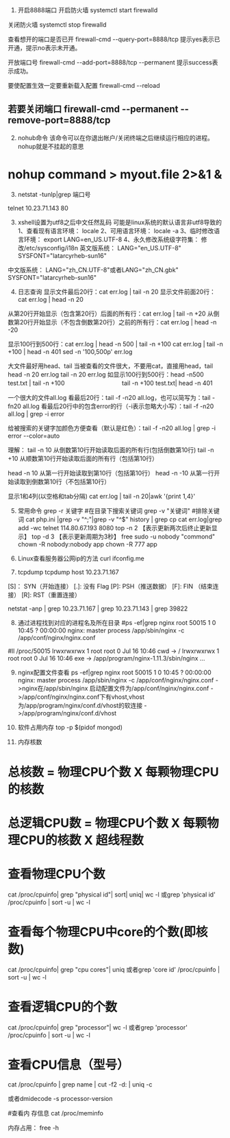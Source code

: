 1. 开启8888端口
开启防火墙
systemctl start firewalld

关闭防火墙
systemctl stop firewalld

查看想开的端口是否已开
firewall-cmd --query-port=8888/tcp
提示yes表示已开通，提示no表示未开通。

开放端口号
firewall-cmd --add-port=8888/tcp --permanent
提示success表示成功。

要使配置生效一定要重新载入配置
firewall-cmd --reload

若要关闭端口
firewall-cmd --permanent --remove-port=8888/tcp
--------------------- 

2. nohub命令
该命令可以在你退出帐户/关闭终端之后继续运行相应的进程。nohup就是不挂起的意思
# nohup command > myout.file 2>&1 &

3. netstat -tunlp|grep 端口号

telnet 10.23.71.143 80

3. xshell设置为utf8之后中文任然乱码
可能是linux系统的默认语言非utf8导致的
1、查看现有语言环境：
locale
2、可用语言环境：
locale -a
3、临时修改语言环境：
export LANG=en_US.UTF-8
4、永久修改系统级字符集：
修改/etc/sysconfig/i18n
英文版系统：
LANG="en_US.UTF-8"
SYSFONT="latarcyrheb-sun16"

中文版系统：
LANG="zh_CN.UTF-8"或者LANG="zh_CN.gbk"
SYSFONT="latarcyrheb-sun16"

4. 日志查询
显示文件最后20行：cat err.log | tail -n 20
显示文件前面20行：cat err.log | head -n 20

从第20行开始显示（包含第20行）后面的所有行：cat err.log | tail -n +20
从倒数第20行开始显示（不包含倒数第20行）之前的所有行：cat err.log | head -n -20

显示100行到500行：cat err.log | head -n 500 | tail -n +100
                 cat err.log | tail -n +100 | head -n 401
                 sed -n '100,500p' err.log

大文件最好用head、tail
当被查看的文件很大，不要用cat，直接用head，tail
head -n 20 err.log
tail -n 20 err.log 
如显示100行到500行：head -n500 test.txt | tail -n +100
　　　　　　　　　  tail -n +100 test.txt| head -n 401 

一个很大的文件all.log
看最后20行：tail -f -n20  all.log，也可以简写为：tail -fn20  all.log
看最后20行中的包含error的行（-i表示忽略大小写）：tail -f -n20  all.log | grep -i  error

给被搜索的关键字加颜色方便查看（默认是红色）：tail -f -n20  all.log | grep -i  error --color=auto


理解：
tail -n 10 从倒数第10行开始读取后面的所有行(包括倒数第10行)
tail -n +10 从顺数第10行开始读取后面的所有行（包括第10行）

head -n 10 从第一行开始读取到第10行（包括第10行）
head -n -10 从第一行开始读取到倒数第10行（不包括第10行）

显示1和4列(以空格和tab分隔)
cat err.log | tail -n 20|awk '{print $1,$4}'

5. 常用命令 
grep -r 关键字 #在目录下搜索关键词
grep -v "关键词" #排除关键词  cat php.ini |grep -v "^;"|grep -v "^$"
history | grep cp
cat err.log|grep add -wc
telnet 114.80.67.193 8080
top -n 2 【表示更新两次后终止更新显示】
top -d 3 【表示更新周期为3秒】
free
sudo -u nobody "commond"
chown -R nobody:nobody app
chown -R 777 app

6. Linux查看服务器公网ip的方法
curl ifconfig.me

7. tcpdump
tcpdump host 10.23.71.167

[S]： SYN（开始连接）
[.]: 没有 Flag
[P]: PSH（推送数据）
[F]: FIN （结束连接）
[R]: RST（重置连接）

netstat -anp | grep 10.23.71.167 | grep 10.23.71.143 | grep 39822

8. 通过进程找到对应的进程名及所在目录
#ps -ef|grep nginx
root     50015     1  0 10:45 ?        00:00:00 nginx: master process /app/sbin/nginx -c /app/conf/nginx/nginx.conf

#ll /proc/50015
lrwxrwxrwx 1 root root 0 Jul 16 10:46 cwd -> /
lrwxrwxrwx 1 root root 0 Jul 16 10:46 exe -> /app/program/nginx-1.11.3/sbin/nginx
...

9. nginx配置文件查看
ps -ef|grep nginx
root     50015     1  0 10:45 ?        00:00:00 nginx: master process /app/sbin/nginx -c /app/conf/nginx/nginx.conf
->nginx在/app/sbin/nginx 启动配置文件为/app/conf/nginx/nginx.conf
->/app/conf/nginx/nginx.conf下有vhost,vhost为/app/program/nginx/conf.d/vhost的软连接
->/app/program/nginx/conf.d/vhost

10. 软件占用内存
top -p $(pidof mongod)

12. 内存核数
# 总核数 = 物理CPU个数 X 每颗物理CPU的核数 
# 总逻辑CPU数 = 物理CPU个数 X 每颗物理CPU的核数 X 超线程数

# 查看物理CPU个数
cat /proc/cpuinfo| grep "physical id"| sort| uniq| wc -l
或grep 'physical id' /proc/cpuinfo | sort -u | wc -l

# 查看每个物理CPU中core的个数(即核数)
cat /proc/cpuinfo| grep "cpu cores"| uniq
或者grep 'core id' /proc/cpuinfo | sort -u | wc -l

# 查看逻辑CPU的个数
cat /proc/cpuinfo| grep "processor"| wc -l
或者grep 'processor' /proc/cpuinfo | sort -u | wc -l
# 查看CPU信息（型号）
cat /proc/cpuinfo | grep name | cut -f2 -d: | uniq -c

或者dmidecode -s processor-version

#查看内 存信息
cat /proc/meminfo

内存占用：
free -h




